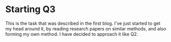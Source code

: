 # Starting Q3
This is the task that was described in the first blog. I've just started to get my head around it, by reading research papers on similar methods, and also forming my own method. I have decided to approach it like Q2.
